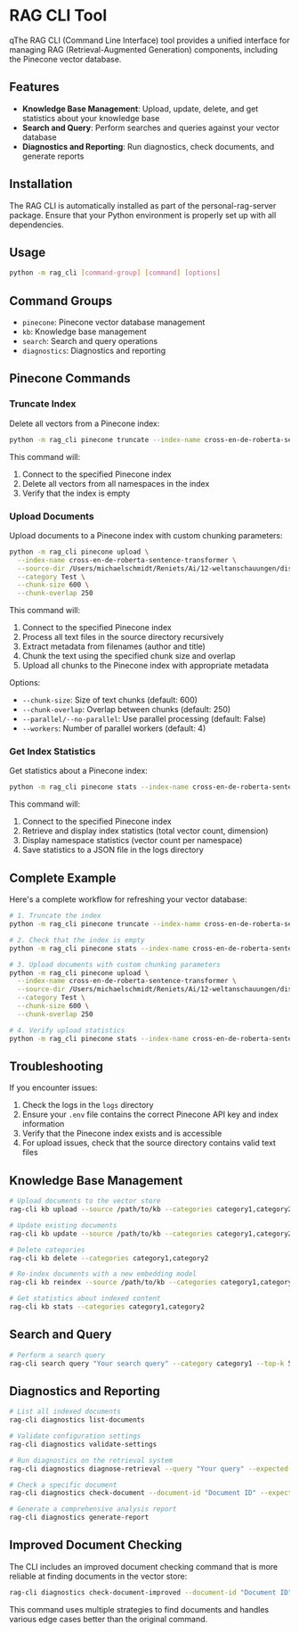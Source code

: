 # RAG CLI Tool

qThe RAG CLI (Command Line Interface) tool provides a unified interface for managing RAG (Retrieval-Augmented Generation) components, including the Pinecone vector database.

## Features

-   **Knowledge Base Management**: Upload, update, delete, and get statistics about your knowledge base
-   **Search and Query**: Perform searches and queries against your vector database
-   **Diagnostics and Reporting**: Run diagnostics, check documents, and generate reports

## Installation

The RAG CLI is automatically installed as part of the personal-rag-server package. Ensure that your Python environment is properly set up with all dependencies.

## Usage

```bash
python -m rag_cli [command-group] [command] [options]
```

## Command Groups

-   `pinecone`: Pinecone vector database management
-   `kb`: Knowledge base management
-   `search`: Search and query operations
-   `diagnostics`: Diagnostics and reporting

## Pinecone Commands

### Truncate Index

Delete all vectors from a Pinecone index:

```bash
python -m rag_cli pinecone truncate --index-name cross-en-de-roberta-sentence-transformer
```

This command will:

1. Connect to the specified Pinecone index
2. Delete all vectors from all namespaces in the index
3. Verify that the index is empty

### Upload Documents

Upload documents to a Pinecone index with custom chunking parameters:

```bash
python -m rag_cli pinecone upload \
  --index-name cross-en-de-roberta-sentence-transformer \
  --source-dir /Users/michaelschmidt/Reniets/Ai/12-weltanschauungen/dist/knowledge_base \
  --category Test \
  --chunk-size 600 \
  --chunk-overlap 250
```

This command will:

1. Connect to the specified Pinecone index
2. Process all text files in the source directory recursively
3. Extract metadata from filenames (author and title)
4. Chunk the text using the specified chunk size and overlap
5. Upload all chunks to the Pinecone index with appropriate metadata

Options:

-   `--chunk-size`: Size of text chunks (default: 600)
-   `--chunk-overlap`: Overlap between chunks (default: 250)
-   `--parallel/--no-parallel`: Use parallel processing (default: False)
-   `--workers`: Number of parallel workers (default: 4)

### Get Index Statistics

Get statistics about a Pinecone index:

```bash
python -m rag_cli pinecone stats --index-name cross-en-de-roberta-sentence-transformer
```

This command will:

1. Connect to the specified Pinecone index
2. Retrieve and display index statistics (total vector count, dimension)
3. Display namespace statistics (vector count per namespace)
4. Save statistics to a JSON file in the logs directory

## Complete Example

Here's a complete workflow for refreshing your vector database:

```bash
# 1. Truncate the index
python -m rag_cli pinecone truncate --index-name cross-en-de-roberta-sentence-transformer

# 2. Check that the index is empty
python -m rag_cli pinecone stats --index-name cross-en-de-roberta-sentence-transformer

# 3. Upload documents with custom chunking parameters
python -m rag_cli pinecone upload \
  --index-name cross-en-de-roberta-sentence-transformer \
  --source-dir /Users/michaelschmidt/Reniets/Ai/12-weltanschauungen/dist/knowledge_base \
  --category Test \
  --chunk-size 600 \
  --chunk-overlap 250

# 4. Verify upload statistics
python -m rag_cli pinecone stats --index-name cross-en-de-roberta-sentence-transformer
```

## Troubleshooting

If you encounter issues:

1. Check the logs in the `logs` directory
2. Ensure your `.env` file contains the correct Pinecone API key and index information
3. Verify that the Pinecone index exists and is accessible
4. For upload issues, check that the source directory contains valid text files

## Knowledge Base Management

```bash
# Upload documents to the vector store
rag-cli kb upload --source /path/to/kb --categories category1,category2

# Update existing documents
rag-cli kb update --source /path/to/kb --categories category1,category2

# Delete categories
rag-cli kb delete --categories category1,category2

# Re-index documents with a new embedding model
rag-cli kb reindex --source /path/to/kb --categories category1,category2

# Get statistics about indexed content
rag-cli kb stats --categories category1,category2
```

## Search and Query

```bash
# Perform a search query
rag-cli search query "Your search query" --category category1 --top-k 5
```

## Diagnostics and Reporting

```bash
# List all indexed documents
rag-cli diagnostics list-documents

# Validate configuration settings
rag-cli diagnostics validate-settings

# Run diagnostics on the retrieval system
rag-cli diagnostics diagnose-retrieval --query "Your query" --expected-doc "Document ID"

# Check a specific document
rag-cli diagnostics check-document --document-id "Document ID" --expected-category "Category"

# Generate a comprehensive analysis report
rag-cli diagnostics generate-report
```

## Improved Document Checking

The CLI includes an improved document checking command that is more reliable at finding documents in the vector store:

```bash
rag-cli diagnostics check-document-improved --document-id "Document ID" --expected-category "Category" --query-match
```

This command uses multiple strategies to find documents and handles various edge cases better than the original command.
